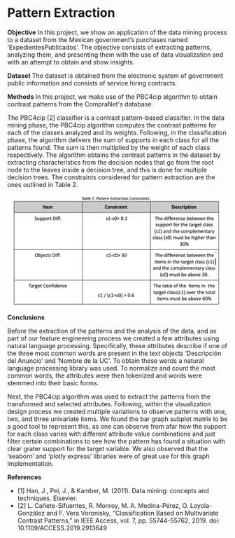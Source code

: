 # Pattern Extraction

**Objective**
In this project, we show an application of the data mining process to a  dataset from the Mexican government’s purchases named ‘ExpedientesPublicados’. The objective consists of extracting patterns, analyzing them, and presenting them with the use of data visualization and with an attempt to obtain and show insights.

**Dataset**
The dataset is obtained from the electronic system of government public information and consists of service hiring contracts.

**Methods**
In this project, we make use of the PBC4cip algorithm to obtain contrast patterns from the CompraNet's database. 

The PBC4cip [2] classifier is a contrast pattern-based classifier. In the data mining phase, the PBC4cip algorithm computes the contrast patterns for each of the classes analyzed and its weights. Following, in the classification phase, the algorithm delivers the sum of supports in each class for all the patterns found. The sum is then multiplied by the weight of each class respectively. The algorithm obtains the contrast patterns in the dataset by extracting characteristics from the decision nodes that go from the root node to the leaves inside a decision tree,  and this is done for multiple decision trees. The constraints considered for pattern extraction are the ones outlined in Table 2. 


![alt text](https://github.com/ML-Group-Col/Exped_Visualizations/blob/master/table2.png)

**Conclusions**

Before the extraction of the patterns and the analysis of the data, and as part of our feature engineering process we created a few attributes using natural language processing. Specifically, these attributes describe if one of the three most common words are present in the text objects ‘Descripción del Anuncio’ and ‘Nombre de la UC’. To obtain these words a natural language processing library was used. To normalize and count the most common words, the attributes were then tokenized and words were stemmed into their basic forms.

Next, the PBC4cip algorithm was used to extract the patterns from the transformed and selected attributes. Following, within the visualization design process we created multiple variations to observe patterns with one, two, and three univariate items.  We found the bar graph subplot matrix to be a good tool to represent this, as one can observe from afar how the support for each class varies with different attribute value combinations and just filter certain combinations to see how the pattern has found a situation with clear grater support for the target variable. We also observed that the ‘seaborn’ and ‘plotly express’  libraries were of great use for this graph implementation.

**References**
* [1]  Han, J., Pei, J., & Kamber, M. (2011). Data mining: concepts and techniques. Elsevier.
* [2] L. Cañete-Sifuentes, R. Monroy, M. A. Medina-Pérez, O. Loyola-González and F. Vera Voronisky, "Classification Based on Multivariate Contrast Patterns," in IEEE Access, vol. 7, pp. 55744-55762, 2019. doi: 10.1109/ACCESS.2019.2913649
